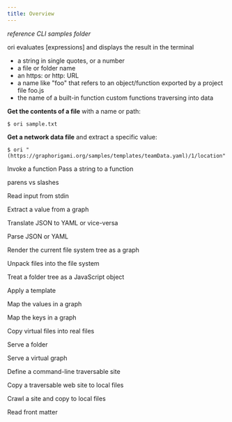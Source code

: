 ```yaml
---
title: Overview
---
```


_reference CLI samples folder_

ori evaluates [expressions] and displays the result in the terminal

- a string in single quotes, or a number
- a file or folder name
- an https: or http: URL
- a name like "foo" that refers to an object/function exported by a project file foo.js
- the name of a built-in function
  custom functions
  traversing into data

**Get the contents of a file** with a name or path:

```
$ ori sample.txt
```

**Get a network data file** and extract a specific value:

```
$ ori "(https://graphorigami.org/samples/templates/teamData.yaml)/1/location"
```

Invoke a function
Pass a string to a function

parens vs slashes

Read input from stdin

Extract a value from a graph

Translate JSON to YAML or vice-versa

Parse JSON or YAML

Render the current file system tree as a graph

Unpack files into the file system

Treat a folder tree as a JavaScript object

Apply a template

Map the values in a graph

Map the keys in a graph

Copy virtual files into real files

Serve a folder

Serve a virtual graph

Define a command-line traversable site

Copy a traversable web site to local files

Crawl a site and copy to local files

Read front matter
